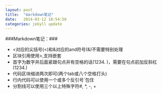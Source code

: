 ```yaml
---
layout: post
title:  "markdown笔记"
date:   2014-03-12 18:54:58
categories: jekyll update
---
```



###Markdown笔记：###
- &lt;对应的尖括号(<)和&amp;对应的and符号(&)不需要特别处理
- 区块引用使用>,支持嵌套
- 首字为数字并后面紧跟句点并有空格的话(1234. )，需要在句点前加反斜杠(1234\.)
- 代码区块缩进两次即可(两个tab或八个空格打头)
- 行内代码可以使用一个或多个反引号`包住
- 分割线可以使用三个以上特殊字符#, *, -, +




